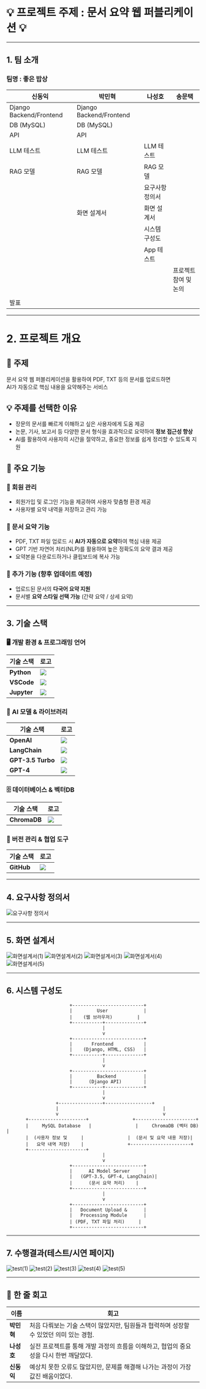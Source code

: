 # 💡 프로젝트 주제 : 문서 요약 웹 퍼블리케이션 💡

 ------------------------------------------------

## 1. 팀 소개

### 팀명 : 좋은 밥상

| **신동익**          | **박민혁**           | **나성호**               | **송문택**         |
|--------------------|----------------------|--------------------------|--------------------|
| Django Backend/Frontend | Django Backend/Frontend |                   |                    |
| DB (MySQL)         | DB (MySQL)           |                        |                    |
| API                | API                  |                        |                    |
| LLM 테스트         | LLM 테스트           | LLM 테스트             |                    |
| RAG 모델           | RAG 모델              | RAG 모델               |                    |
|                    |                      | 요구사항 정의서        |                    |
|                    |화면 설계서            | 화면 설계서            |                    |
|                    |                      | 시스템 구성도          |                    |
|                    |                      | App 테스트             |                    |
|                    |                      |                        | 프로젝트 참여 및 논의 |
|                    |                      |                        |                      |
| 발표               |                      |                        |                      |


------------------------------------------------
 
# 2. 프로젝트 개요

## 📌 주제  
문서 요약 웹 퍼블리케이션을 활용하여 PDF, TXT 등의 문서를 업로드하면  
AI가 자동으로 핵심 내용을 요약해주는 서비스  

## 💡 주제를 선택한 이유  
- 장문의 문서를 빠르게 이해하고 싶은 사용자에게 도움 제공  
- 논문, 기사, 보고서 등 다양한 문서 형식을 효과적으로 요약하여 **정보 접근성 향상**  
- AI를 활용하여 사용자의 시간을 절약하고, 중요한 정보를 쉽게 정리할 수 있도록 지원  

## 🚀 주요 기능  

### 🔹 회원 관리  
- 회원가입 및 로그인 기능을 제공하여 사용자 맞춤형 환경 제공  
- 사용자별 요약 내역을 저장하고 관리 가능  

### 🔹 문서 요약 기능  
- PDF, TXT 파일 업로드 시 **AI가 자동으로 요약**하여 핵심 내용 제공  
- GPT 기반 자연어 처리(NLP)를 활용하여 높은 정확도의 요약 결과 제공  
- 요약본을 다운로드하거나 클립보드에 복사 가능  

### 🔹 추가 기능 (향후 업데이트 예정)  
- 업로드된 문서의 **다국어 요약 지원**  
- 문서별 **요약 스타일 선택 가능** (간략 요약 / 상세 요약)  

------------------------------------------------
 
## 3. 기술 스택

### 🖥️ 개발 환경 & 프로그래밍 언어
| 기술 스택 | 로고 |
|-----------|------|
| **Python** | <img src="https://img.shields.io/badge/Python-3776AB?style=for-the-badge&logo=python&logoColor=white" /> |
| **VSCode** | <img src="https://img.shields.io/badge/VSCode-007ACC?style=for-the-badge&logo=visualstudiocode&logoColor=white" /> |
| **Jupyter** | <img src="https://img.shields.io/badge/Jupyter-F37626?style=for-the-badge&logo=jupyter&logoColor=white" /> |

### 🤖 AI 모델 & 라이브러리
| 기술 스택 | 로고 |
|-----------|------|
| **OpenAI** | <img src="https://img.shields.io/badge/OpenAI-412991?style=for-the-badge&logo=openai&logoColor=white" /> |
| **LangChain** | <img src="https://img.shields.io/badge/LangChain-FF9900?style=for-the-badge" /> |
| **GPT-3.5 Turbo** | <img src="https://img.shields.io/badge/GPT--3.5--Turbo-412991?style=for-the-badge" /> |
| **GPT-4** | <img src="https://img.shields.io/badge/GPT--4-412991?style=for-the-badge" /> |

### 🗄️ 데이터베이스 & 벡터DB
| 기술 스택 | 로고 |
|-----------|------|
| **ChromaDB** | <img src="https://img.shields.io/badge/ChromaDB-009688?style=for-the-badge" /> |

### 🔧 버전 관리 & 협업 도구
| 기술 스택 | 로고 |
|-----------|------|
| **GitHub** | <img src="https://img.shields.io/badge/GitHub-181717?style=for-the-badge&logo=github&logoColor=white" /> |

------------------------------------------------

## 4. 요구사항 정의서  
![요구사항 정의서](https://github.com/user-attachments/assets/f389e93d-d887-43fa-bcef-8e024bbde132)

------------------------------------------------

## 5. 화면 설계서
![화면설계서(1)](https://github.com/user-attachments/assets/ea34bdf7-5d58-481b-9447-f5a7b1158aac)
![화면설계서(2)](https://github.com/user-attachments/assets/35ad69d4-bc79-4960-a4df-a2f91d2cfb28)
![화면설계서(3)](https://github.com/user-attachments/assets/92bcdfbe-e8df-4d02-8427-80cbd9c26eb9)
![화면설계서(4)](https://github.com/user-attachments/assets/a5abfd87-8189-4ab4-bdf9-1ddd5fe5e713)
![화면설계서(5)](https://github.com/user-attachments/assets/ea09c4a5-297b-45f1-878f-607a175d8c00)

------------------------------------------------

## 6. 시스템 구성도
                           +--------------------------+
                           |         User             |
                           |    (웹 브라우저)         |
                           +-----------+--------------+
                                       |
                                       v
                           +--------------------------+
                           |       Frontend           |
                           |    (Django, HTML, CSS)   |
                           +-----------+--------------+
                                       |
                                       v
                           +--------------------------+
                           |         Backend          |
                           |      (Django API)        |
                           +-----------+--------------+
                                       |
                                       v
                      +----------------+-----------------+
                      |                                      |
                      v                                      v
           +---------------------+                +----------------------+
           |     MySQL Database   |                |     ChromaDB (벡터 DB) |
           |  (사용자 정보 및     |                |  (문서 및 요약 내용 저장)|
           |   요약 내역 저장)    |                +----------------------+
           +---------------------+
                                       |
                                       v
                           +--------------------------+
                           |      AI Model Server     |
                           |   (GPT-3.5, GPT-4, LangChain)|
                           |      (문서 요약 처리)    |
                           +--------------------------+
                                       |
                                       v
                           +--------------------------+
                           |   Document Upload &      |
                           |   Processing Module      |
                           | (PDF, TXT 파일 처리)     |
                           +--------------------------+


------------------------------------------------

## 7. 수행결과(테스트/시연 페이지)
![test(1)](https://github.com/user-attachments/assets/3ae605de-897e-4ab9-8986-c1a8473c01c3)
![test(2)](https://github.com/user-attachments/assets/7308ed25-bc14-4642-b1e0-0fab3c005a7f)
![test(3)](https://github.com/user-attachments/assets/55c7164a-fbc5-4c1f-864f-3ea2117bf311)
![test(4)](https://github.com/user-attachments/assets/b1661ec5-1aa1-44d5-bb1c-884b24862d92)
![test(5)](https://github.com/user-attachments/assets/b5ed760e-16cc-4833-9f72-5f3f8a295e3a)

------------------------------------------------
 
## 📝 한 줄 회고  

| 이름   | 회고 |
|--------|--------------------------------------------------------------|
| **박민혁** | 처음 다뤄보는 기술 스택이 많았지만, 팀원들과 협력하며 성장할 수 있었던 의미 있는 경험. |
| **나성호** | 실전 프로젝트를 통해 개발 과정의 흐름을 이해하고, 협업의 중요성을 다시 한번 깨달았다. |
| **신동익** | 예상치 못한 오류도 많았지만, 문제를 해결해 나가는 과정이 가장 값진 배움이었다. |
